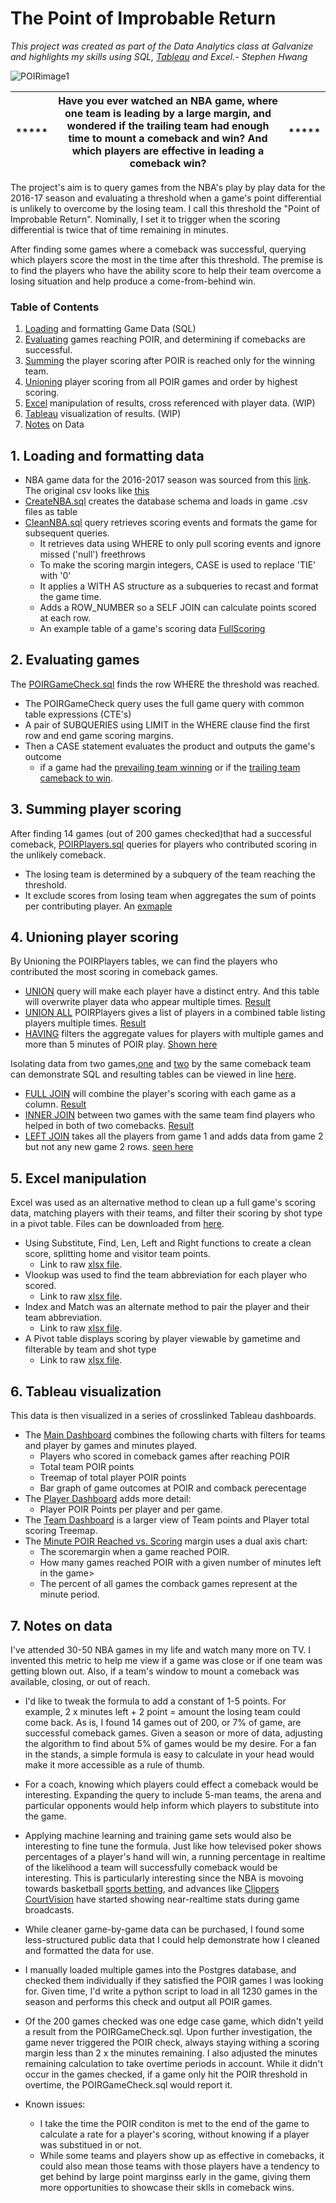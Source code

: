 # The Point of Improbable Return
*This project was created as part of the Data Analytics class at Galvanize and highlights my skills using SQL, [Tableau](https://public.tableau.com/profile/stephen.hwang#!/vizhome/PointofImprobableReturn/PointofImprobableReturnDashboard) and Excel.- Stephen Hwang*

![POIRimage1](https://github.com/stvhwang/nba2016-17/blob/master/mike-conley-marc-gasol-pick.jpg "Marc Gasol and Mike Conley, players who led the Memphis Grizzles to multiple come-from-behind wins.")
             
| ***** | Have you ever watched an NBA game, where one team is leading by a large margin, and wondered if the trailing team had enough time to mount a comeback and win?  And which players are effective in leading a comeback win? | ***** | 
| --- | ---      | --- |


The project's aim is to query games from the NBA's play by play data for the 2016-17 season and evaluating a threshold when a game's point differential is unlikely to overcome by the losing team. I call this threshold the "Point of Improbable Return". Nominally, I set it to trigger when the scoring differential is twice that of time remaining in minutes.

After finding some games where a comeback was successful, querying which players score the most in the time after this threshold. The premise is to find the players who have the ability score to help their team overcome a losing situation and help produce a come-from-behind win.
### Table of Contents
1. [Loading](#1-loading-and-formatting-data) and formatting Game Data (SQL)
2. [Evaluating](#2-evaluating-games) games reaching POIR, and determining if comebacks are successful.
3. [Summing](#3-summing-player-scoring) the player scoring after POIR is reached only for the winning team.
4. [Unioning](#4-unioning-player-scoring) player scoring from all POIR games and order by highest scoring.
5. [Excel](#5-excel-manipulation) manipulation of results, cross referenced with player data. (WIP)
6. [Tableau](#6-tableau-visualization) visualization of results. (WIP)
7. [Notes](#7-notes-on-data) on Data

## 1. Loading and formatting data
* NBA game data for the 2016-2017 season was sourced from this [link](https://drive.google.com/file/d/0B5QcyddjOpKOODZjZ0FJU3JSakU/view).  The original csv looks like [this](https://raw.githubusercontent.com/stvhwang/nba2016-17/master/CleanNBA/0021600001.csv)
* [CreateNBA.sql](https://github.com/stvhwang/nba2016-17/blob/master/CleanNBA/CreateNBA.sql) creates the database schema and loads in game .csv files as table
* [CleanNBA.sql](https://github.com/stvhwang/nba2016-17/blob/master/CleanNBA/CleanNBA.sql) query retrieves scoring events and formats the game for subsequent queries.
  * It retrieves data using WHERE to only pull scoring events and ignore missed ('null') freethrows
  * To make the scoring margin integers, CASE is used to replace 'TIE' with '0'
  * It applies a WITH AS structure as a subqueries to recast and format the game time.
  * Adds a ROW_NUMBER so a SELF JOIN can calculate points scored at each row.
  * An example table of a game's scoring data [FullScoring](https://github.com/stvhwang/nba2016-17/blob/master/CleanNBA/FullScoring_game0021600001.csv)

## 2. Evaluating games
The [POIRGameCheck.sql](https://github.com/stvhwang/nba2016-17/blob/master/POIRGameCheck/POIRGameCheck.sql) finds the row WHERE the threshold was reached.
  * The POIRGameCheck query uses the full game query with common table expressions (CTE's)
  * A pair of SUBQUERIES using LIMIT in the WHERE clause find the first row and end game scoring margins.
  * Then a CASE statement evaluates the product and outputs the game's outcome
     * if a game had the [prevailing team winning](https://github.com/stvhwang/nba2016-17/blob/master/POIRGameCheck/POIRGameCheck-game0021600001.csv) or if the [trailing team cameback to win](https://github.com/stvhwang/nba2016-17/blob/master/POIRGameCheck/POIRGameCheck-game0021600009.csv).

## 3. Summing player scoring
After finding 14 games (out of 200 games checked)that had a successful comeback, [POIRPlayers.sql](https://github.com/stvhwang/nba2016-17/blob/master/POIRPlayers/POIRPlayers.sql) queries for players who contributed scoring in the unlikely comeback.
  * The losing team is determined by a subquery of the team reaching the threshold.
  * It exclude scores from losing team when aggregates the sum of points per contributing player. An [exmaple](https://github.com/stvhwang/nba2016-17/blob/master/POIRPlayers/POIRPlayers_game0021600009.csv)

## 4. Unioning player scoring
By Unioning the POIRPlayers tables, we can find the players who contributed the most scoring in comeback games.
  * [UNION](https://github.com/stvhwang/nba2016-17/blob/master/Joins/POIRUnion.sql) query will make each player have a distinct entry. And this table will overwrite player data who appear multiple times. [Result](https://github.com/stvhwang/nba2016-17/blob/master/Joins/POIRUnion.csv)
  * [UNION ALL](https://github.com/stvhwang/nba2016-17/blob/master/Joins/POIRUnionAll.sql) POIRPlayers gives a list of players in a combined table listing players multiple times. [Result](https://github.com/stvhwang/nba2016-17/blob/master/Joins/POIRUnionAll.csv)
  * [HAVING](https://github.com/stvhwang/nba2016-17/blob/master/Joins/POIRUnionGames.sql) filters the aggregate values for players with multiple games and more than 5 minutes of POIR play. [Shown here](https://github.com/stvhwang/nba2016-17/blob/master/Joins/POIRUnionGames.csv)
  
Isolating data from two games,[one](https://github.com/stvhwang/nba2016-17/blob/master/Joins/POIRPlayers_Game1.csv) and [two](https://github.com/stvhwang/nba2016-17/blob/master/Joins/POIRPlayers_Game2.csv) by the same comeback team can demonstrate
SQL and resulting tables can be viewed in line [here](https://github.com/stvhwang/nba2016-17/blob/master/Joins/README.md).
  * [FULL JOIN](https://github.com/stvhwang/nba2016-17/blob/master/Joins/POIRPlayers_FullOuterJoin.sql) will combine the player's scoring with each game as a column. [Result](https://github.com/stvhwang/nba2016-17/blob/master/Joins/POIRPlayers_FullOuterJoin.csv)
  * [INNER JOIN](https://github.com/stvhwang/nba2016-17/blob/master/Joins/POIRPlayers_InnerJoin.sql) between two games with the same team find players who helped in both of two comebacks. [Result](https://github.com/stvhwang/nba2016-17/blob/master/Joins/POIRPlayers_InnerJoin.csv)
  * [LEFT JOIN](https://github.com/stvhwang/nba2016-17/blob/master/Joins/POIRPlayers_LeftJoin.sql) takes all the players from game 1 and adds data from game 2 but not any new game 2 rows. [seen here](https://github.com/stvhwang/nba2016-17/blob/master/Joins/POIRPlayers_LeftJoin.csv)

## 5. Excel manipulation
Excel was used as an alternative method to clean up a full game's scoring data, matching players with their teams, and filter their scoring by shot type in a pivot table. Files can be downloaded from [here](https://github.com/stvhwang/nba2016-17/tree/master/Excel).
  * Using Substitute, Find, Len, Left and Right functions to create a clean score, splitting home and visitor team points.
    * Link to raw [xlsx file](https://github.com/stvhwang/nba2016-17/blob/master/Excel/FullPoints_game0026100001_CleanScore.xlsx?raw=true).
  * Vlookup was used to find the team abbreviation for each player who scored.
     * Link to raw [xlsx file](https://github.com/stvhwang/nba2016-17/blob/master/Excel/FullPoints_game0026100001_Vlookup.xlsx?raw=true).
  * Index and Match was an alternate method to pair the player and their team abbreviation.
     * Link to raw [xlsx file](https://github.com/stvhwang/nba2016-17/blob/master/Excel/FullPoints_game0026100001_IndexMatch.xlsx?raw=true).
  * A Pivot table displays scoring by player viewable by gametime and filterable by team and shot type
    * Link to raw [xlsx file](https://github.com/stvhwang/nba2016-17/blob/master/Excel/FullPoints_game0026100001_PivotTable.xlsx?raw=true).

## 6. Tableau visualization
This data is then visualized in a series of crosslinked Tableau dashboards.
  * The [Main Dashboard](https://public.tableau.com/profile/stephen.hwang#!/vizhome/PointofImprobableReturn/PointofImprobableReturnDashboard) combines the following charts with filters for teams and player by games and minutes played. 
    * Players who scored in comeback games after reaching POIR
    * Total team POIR points
    * Treemap of total player POIR points
    * Bar graph of game outcomes at POIR and comback perecentage
  * The [Player Dashboard](https://public.tableau.com/profile/stephen.hwang#!/vizhome/PointofImprobableReturn/POIRPlayerDashboard?publish=yes) adds more detail:
    * Player POIR Points per player and per game.
  * The [Team Dashboard](https://public.tableau.com/profile/stephen.hwang#!/vizhome/PointofImprobableReturn/POIRTeamDashboard?publish=yes) is a larger view of Team points and Player total scoring Treemap.
  * The [Minute POIR Reached vs. Scoring](https://public.tableau.com/profile/stephen.hwang#!/vizhome/PointofImprobableReturn/MInutePOIRReachedDashboard?publish=yes) margin uses a dual axis chart:
    * The scoremargin when a game reached POIR.
    * How many games reached POIR with a given number of minutes left in the game>
    * The percent of all games the comback games represent at the minute period.

## 7. Notes on data
I've attended 30-50 NBA games in my life and watch many more on TV. I invented this metric to help me view if a game was close or if one team was getting blown out. Also, if a team's window to mount a comeback was available, closing, or out of reach.

* I'd like to tweak the formula to add a constant of 1-5 points. For example, 2 x minutes left + 2 point = amount the losing team could come back. As is, I found 14 games out of 200, or 7% of game, are successful comeback games. Given a season or more of data, adjusting the algorithm to find about 5% of games would be my desire. For a fan in the stands, a simple formula is easy to calculate in your head would make it more accessible as a rule of thumb.

* For a coach, knowing which players could effect a comeback would be interesting. Expanding the query to include 5-man teams, the arena and particular opponents would help inform which players to substitute into the game.

* Applying machine learning and training game sets would also be interesting to fine tune the formula. Just like how televised poker shows percentages of a player's hand will win, a running percentage in realtime of the likelihood a team will successfully comeback would be interesting. This is particularly interesting since the NBA is movoing towards basketball [sports betting](http://www.espn.com/chalk/story/_/id/24248120/gambling-need-know-nba-sports-betting-partnership), and advances like [Clippers CourtVision](https://www.clipperscourtvision.com) have started showing near-realtime stats during game broadcasts.

* While cleaner game-by-game data can be purchased, I found some less-structured public data that I could help demonstrate how I cleaned and formatted the data for use.

* I manually loaded multiple games into the Postgres database, and checked them individually if they satisfied the POIR games I was looking for. Given time, I'd write a python script to load in all 1230 games in the season and performs this check and output all POIR games.

* Of the 200 games checked was one edge case game, which didn't yeild a result from the POIRGameCheck.sql.  Upon further investigation, the game never triggered the POIR check, always staying withing a scoring margin less than 2 x the minutes remaining. I also adjusted the minutes remaining calculation to take overtime periods in account. While it didn't occur in the games checked, if a game only hit the POIR threshold in overtime, the POIRGameCheck.sql would report it.

* Known issues: 
  * I take the time the POIR conditon is met to the end of the game to calculate a rate for a player's scoring, without knowing if a player was substitued in or not.
  * While some teams and players show up as effective in comebacks, it could also mean those teams with those players have a tendency to get behind by large point marginss early in the game, giving them more opportunities to showcase their sklls in comeback wins.
